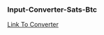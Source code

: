 ### Input-Converter-Sats-Btc

[Link To Converter](https://sillen00.github.io/Input-Converter-Sats-Btc/)
